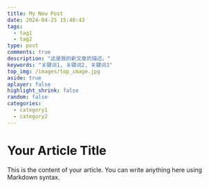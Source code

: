 ```yaml
---
title: My New Post
date: 2024-04-25 15:40:43
tags:
  - tag1
  - tag2
type: post
comments: true
description: "这是我的新文章的描述。"
keywords: "关键词1, 关键词2, 关键词3"
top_img: /images/top_image.jpg
aside: true
aplayer: false
highlight_shrink: false
random: false
categories: 
  - category1
  - category2
---
```


# Your Article Title

This is the content of your article. You can write anything here using Markdown syntax.